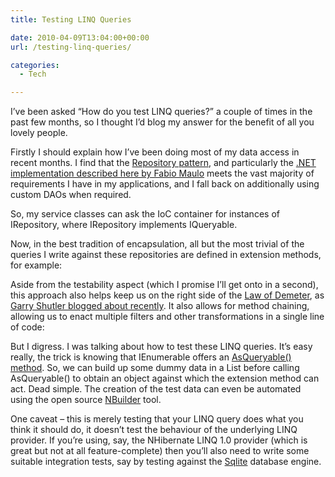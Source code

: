 ```yaml
---
title: Testing LINQ Queries

date: 2010-04-09T13:04:00+00:00
url: /testing-linq-queries/

categories:
  - Tech

---
```

I’ve been asked “How do you test LINQ queries?” a couple of times in the past few months, so I thought I’d blog my answer for the benefit of all you lovely people.

Firstly I should explain how I’ve been doing most of my data access in recent months. I find that the [Repository pattern][1], and particularly the [.NET implementation described here by Fabio Maulo][2] meets the vast majority of requirements I have in my applications, and I fall back on additionally using custom DAOs when required.

So, my service classes can ask the IoC container for instances of IRepository<T>, where IRepository<T> implements IQueryable<T>.

Now, in the best tradition of encapsulation, all but the most trivial of the queries I write against these repositories are defined in extension methods, for example:

<!--kg-card-begin: html-->

<!--kg-card-end: html-->

Aside from the testability aspect (which I promise I’ll get onto in a second), this approach also helps keep us on the right side of the [Law of Demeter][3], as [Garry Shutler blogged about recently][4]. It also allows for method chaining, allowing us to enact multiple filters and other transformations in a single line of code:

<!--kg-card-begin: html-->

<!--kg-card-end: html-->

But I digress. I was talking about how to test these LINQ queries. It’s easy really, the trick is knowing that IEnumerable<T> offers an [AsQueryable() method][5]. So, we can build up some dummy data in a List<T> before calling AsQueryable() to obtain an object against which the extension method can act. Dead simple. The creation of the test data can even be automated using the open source [NBuilder][6] tool.

One caveat – this is merely testing that your LINQ query does what you think it should do, it doesn’t test the behaviour of the underlying LINQ provider. If you’re using, say, the NHibernate LINQ 1.0 provider (which is great but not at all feature-complete) then you’ll also need to write some suitable integration tests, say by testing against the [Sqlite][7] database engine.

 [1]: http://martinfowler.com/eaaCatalog/repository.html
 [2]: http://fabiomaulo.blogspot.com/2009/09/repository-or-dao-repository.html
 [3]: http://en.wikipedia.org/wiki/Law_of_Demeter
 [4]: http://blog.robustsoftware.co.uk/2010/04/linq-and-law-of-demeter.html
 [5]: http://msdn.microsoft.com/en-us/library/bb908285(v=VS.90).aspx
 [6]: http://nbuilder.org/
 [7]: http://sqlite.org/